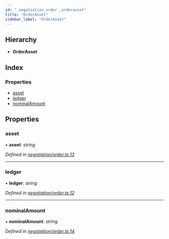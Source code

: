 ```yaml
---
id: "_negotiation_order_.orderasset"
title: "OrderAsset"
sidebar_label: "OrderAsset"
---
```


## Hierarchy

* **OrderAsset**

## Index

### Properties

* [asset](_negotiation_order_.orderasset.md#asset)
* [ledger](_negotiation_order_.orderasset.md#ledger)
* [nominalAmount](_negotiation_order_.orderasset.md#nominalamount)

## Properties

###  asset

• **asset**: *string*

*Defined in [negotiation/order.ts:13](https://github.com/comit-network/comit-js-sdk/blob/d186ad0/src/negotiation/order.ts#L13)*

___

###  ledger

• **ledger**: *string*

*Defined in [negotiation/order.ts:12](https://github.com/comit-network/comit-js-sdk/blob/d186ad0/src/negotiation/order.ts#L12)*

___

###  nominalAmount

• **nominalAmount**: *string*

*Defined in [negotiation/order.ts:14](https://github.com/comit-network/comit-js-sdk/blob/d186ad0/src/negotiation/order.ts#L14)*
